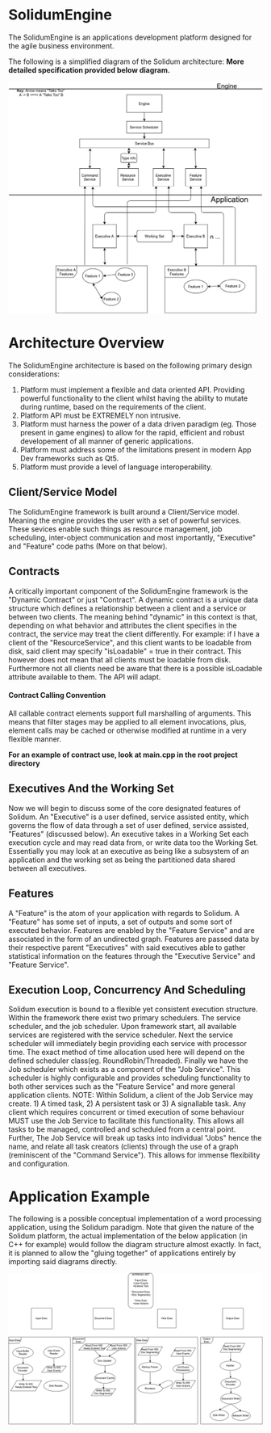 # SolidumEngine

The SolidumEngine is an applications development platform designed for the agile business environment.

The following is a simplified diagram of the Solidum architecture: **More detailed specification provided below diagram.**

![Spec](sol_spec.jpg)

# Architecture Overview

The SolidumEngine architecture is based on the following primary design considerations: 
1) Platform must implement a flexible and data oriented API. Providing powerful functionality to the client whilst having the ability to mutate during runtime, based on the requirements of the client.
2) Platform API must be EXTREMELY non intrusive.
3) Platform must harness the power of a data driven paradigm (eg. Those present in game engines) to allow for the rapid, efficient and robust developement of all manner of generic applications.
4) Platform must address some of the limitations present in modern App Dev frameworks such as Qt5.
5) Platform must provide a level of language interoperability.

## Client/Service Model

The SolidumEngine framework is built around a Client/Service model. Meaning the engine provides the user with a set of powerful services. These sevices enable such things as resource management, job scheduling, inter-object communication and most importantly, "Executive" and "Feature" code paths (More on that below).

## Contracts

A critically important component of the SolidumEngine framework is the "Dynamic Contract" or just "Contract". A dynamic contract is a unique data structure which defines a relationship between a client and a service or between two clients. The meaning behind "dynamic" in this context is that, depending on what behavior and attributes the client specifies in the contract, the service may treat the client differently. For example: if I have a client of the "ResourceService", and this client wants to be loadable from disk, said client may specify "isLoadable" = true in their contract. This however does not mean that all clients must be loadable from disk. Furthermore not all clients need be aware that there is a possible isLoadable attribute available to them. The API will adapt.

#### Contract Calling Convention

All callable contract elements support full marshalling of arguments. This means that filter stages may be applied to all element invocations, plus, element calls may be cached or otherwise modified at runtime in a very flexible manner.

**For an example of contract use, look at main.cpp in the root project directory**

## Executives And the Working Set

Now we will begin to discuss some of the core designated features of Solidum. An "Executive" is a user defined, service assisted entity, which governs the flow of data through a set of user defined, service assisted, "Features" (discussed below). An executive takes in a Working Set each execution cycle and may read data from, or write data too the Working Set. Essentially you may look at an executive as being like a subsystem of an application and the working set as being the partitioned data shared between all executives.

## Features

A "Feature" is the atom of your application with regards to Solidum. A "Feature" has some set of inputs, a set of outputs and some sort of executed behavior. Features are enabled by the "Feature Service" and are associated in the form of an undirected graph. Features are passed data by their respective parent "Executives" with said executives able to gather statistical information on the features through the "Executive Service" and "Feature Service".

## Execution Loop, Concurrency And Scheduling

Solidum execution is bound to a flexible yet consistent execution structure. Within the framework there exist two primary schedulers. The service scheduler, and the job scheduler. Upon framework start, all available services are registered with the service scheduler. Next the service scheduler will immediately begin providing each service with processor time. The exact method of time allocation used here will depend on the defined scheduler class(eg. RoundRobin/Threaded). Finally we have the Job scheduler which exists as a component of the "Job Service". This scheduler is highly configurable and provides scheduling functionality to both other services such as the "Feature Service" and more general application clients. NOTE: Within Solidum, a client of the Job Service may create. 1) A timed task, 2) A persistent task or 3) A signallable task. Any client which requires concurrent or timed execution of some behaviour MUST use the Job Service to facilitate this functionality. This allows all tasks to be managed, controlled and scheduled from a central point. Further, The Job Service will break up tasks into individual "Jobs" hence the name, and relate all task creators (clients) through the use of a graph (reminiscent of the "Command Service"). This allows for immense flexibility and configuration.  

# Application Example

The following is a possible conceptual implementation of a word processing application, using the Solidum paradigm. Note that given the nature of the Solidum platform, the actual implementation of the below application (in C++ for example) would follow the diagram structure almost exactly. In fact, it is planned to allow the "gluing together" of applications entirely by importing said diagrams directly.

![Example](sol_app_example.jpg)

